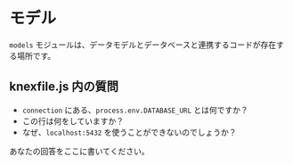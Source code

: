 # モデル

`models` モジュールは、データモデルとデータベースと連携するコードが存在する場所です。

## knexfile.js 内の質問

- `connection` にある、`process.env.DATABASE_URL` とは何ですか？
- この行は何をしていますか？
- なぜ、`localhost:5432` を使うことができないのでしょうか？

あなたの回答をここに書いてください。
